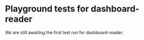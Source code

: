 # Playground tests for dashboard-reader
We are still awaiting the first test run for dashboard-reader.
